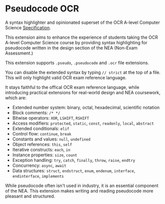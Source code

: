 # Pseudocode OCR

A syntax highlighter and opinionated superset of the OCR A-level Computer Science [Specification](https://www.ocr.org.uk/images/170844-specification-accredited-a-level-gce-computer-science-h446.pdf#page=37).

This extension aims to enhance the experience of students taking the OCR A-level Computer Science course by providing syntax highlighting for pseudocode written in the design section of the NEA (Non-Exam Assessment.)

This extension supports `.pseudo`, `.pseudocode` and `.ocr` file extensions.

You can disable the extended syntax by typing `// strict` at the top of a file. This will only highlight valid OCR exam reference language.

It stays faithful to the offical OCR exam reference language, while introducing practical extensions for real-world design and NEA coursework, which are:

-   Extended number system: binary, octal, hexadecimal, scientific notation
-   Block comments: `/* */`
-   Bitwise operators: `XOR`, `LSHIFT`, `RSHIFT`
-   Access modifiers: `protected`, `static`, `const`, `readonly`, `local`, `abstract`
-   Extended conditionals: `elif`
-   Control flow: `continue`, `break`
-   Constants and values: `null`, `undefined`
-   Object references: `this`, `self`
-   Iterative constructs: `each`, `in`
-   Instance properties: `size`, `count`
-   Exception handling: `try`, `catch`, `finally`, `throw`, `raise`, `endtry`
-   Concurrency: `async`, `await`
-   Data structures: `struct`, `endstruct`, `enum`, `endenum`, `interface`, `endinterface`, `implements`

While pseudocode often isn't used in industry, it is an essential component of the NEA. This extension makes writing and reading pseudocode more pleasant and structured.
